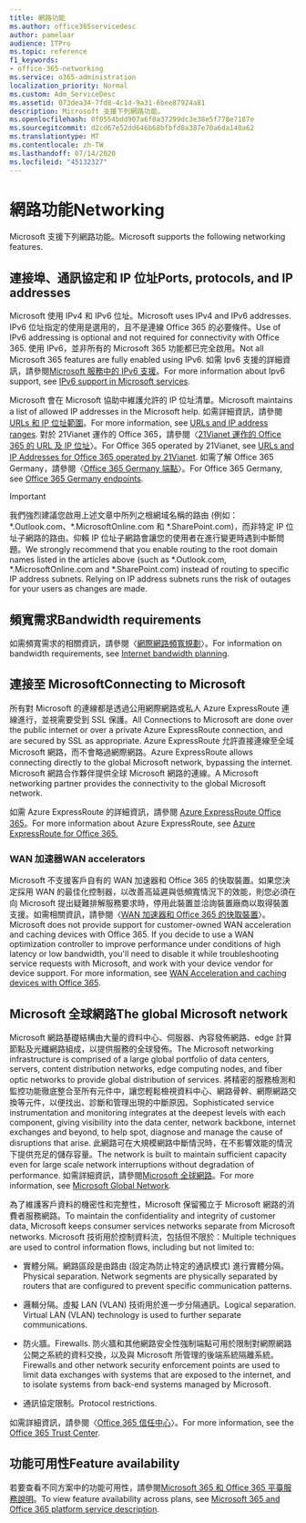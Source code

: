 ```yaml
---
title: 網路功能
ms.author: office365servicedesc
author: pamelaar
audience: ITPro
ms.topic: reference
f1_keywords:
- office-365-networking
ms.service: o365-administration
localization_priority: Normal
ms.custom: Adm_ServiceDesc
ms.assetid: 073dea34-7fd8-4c1d-9a31-6bee87924a81
description: Microsoft 支援下列網路功能。
ms.openlocfilehash: 0f0554bdd907a6f0a37299dc3e38e5f778e7187e
ms.sourcegitcommit: d2cd67e52dd646b68bfbfd8a387e70a6da140a62
ms.translationtype: MT
ms.contentlocale: zh-TW
ms.lasthandoff: 07/14/2020
ms.locfileid: "45132327"
---
```

# <a name="networking"></a><span data-ttu-id="fc0ce-103">網路功能</span><span class="sxs-lookup"><span data-stu-id="fc0ce-103">Networking</span></span>

<span data-ttu-id="fc0ce-104">Microsoft 支援下列網路功能。</span><span class="sxs-lookup"><span data-stu-id="fc0ce-104">Microsoft supports the following networking features.</span></span>
  
## <a name="ports-protocols-and-ip-addresses"></a><span data-ttu-id="fc0ce-105">連接埠、通訊協定和 IP 位址</span><span class="sxs-lookup"><span data-stu-id="fc0ce-105">Ports, protocols, and IP addresses</span></span>

<span data-ttu-id="fc0ce-106">Microsoft 使用 IPv4 和 IPv6 位址。</span><span class="sxs-lookup"><span data-stu-id="fc0ce-106">Microsoft uses IPv4 and IPv6 addresses.</span></span> <span data-ttu-id="fc0ce-107">IPv6 位址指定的使用是選用的，且不是連線 Office 365 的必要條件。</span><span class="sxs-lookup"><span data-stu-id="fc0ce-107">Use of IPv6 addressing is optional and not required for connectivity with Office 365.</span></span> <span data-ttu-id="fc0ce-108">使用 IPv6，並非所有的 Microsoft 365 功能都已完全啟用。</span><span class="sxs-lookup"><span data-stu-id="fc0ce-108">Not all Microsoft 365 features are fully enabled using IPv6.</span></span> <span data-ttu-id="fc0ce-109">如需 Ipv6 支援的詳細資訊，請參閱[Microsoft 服務中的 IPv6 支援](https://docs.microsoft.com/office365/enterprise/ipv6-support)。</span><span class="sxs-lookup"><span data-stu-id="fc0ce-109">For more information about Ipv6 support, see [IPv6 support in Microsoft services](https://docs.microsoft.com/office365/enterprise/ipv6-support).</span></span>
  
<span data-ttu-id="fc0ce-110">Microsoft 會在 Microsoft 協助中維護允許的 IP 位址清單。</span><span class="sxs-lookup"><span data-stu-id="fc0ce-110">Microsoft maintains a list of allowed IP addresses in the Microsoft help.</span></span> <span data-ttu-id="fc0ce-111">如需詳細資訊，請參閱[URLs 和 IP 位址範圍](https://docs.microsoft.com/office365/enterprise/urls-and-ip-address-ranges)。</span><span class="sxs-lookup"><span data-stu-id="fc0ce-111">For more information, see [URLs and IP address ranges](https://docs.microsoft.com/office365/enterprise/urls-and-ip-address-ranges).</span></span> <span data-ttu-id="fc0ce-112">對於 21Vianet 運作的 Office 365，請參閱〈[21Vianet 運作的 Office 365 的 URL 及 IP 位址](https://docs.microsoft.com/office365/enterprise/managing-office-365-endpoints)〉。</span><span class="sxs-lookup"><span data-stu-id="fc0ce-112">For Office 365 operated by 21Vianet, see [URLs and IP Addresses for Office 365 operated by 21Vianet](https://docs.microsoft.com/office365/enterprise/managing-office-365-endpoints).</span></span> <span data-ttu-id="fc0ce-113">如需了解 Office 365 Germany，請參閱〈[Office 365 Germany 端點](https://support.office.com/article/Office-365-Germany-endpoints-8a113a50-0071-4155-bb8e-eba5a8dbd4c8)〉。</span><span class="sxs-lookup"><span data-stu-id="fc0ce-113">For Office 365 Germany, see [Office 365 Germany endpoints](https://support.office.com/article/Office-365-Germany-endpoints-8a113a50-0071-4155-bb8e-eba5a8dbd4c8).</span></span>
  
> [!IMPORTANT]
> <span data-ttu-id="fc0ce-p103">我們強烈建議您啟用上述文章中所列之根網域名稱的路由 (例如：\*.Outlook.com、\*.MicrosoftOnline.com 和 \*.SharePoint.com)，而非特定 IP 位址子網路的路由。仰賴 IP 位址子網路會讓您的使用者在進行變更時遇到中斷問題。</span><span class="sxs-lookup"><span data-stu-id="fc0ce-p103">We strongly recommend that you enable routing to the root domain names listed in the articles above (such as \*.Outlook.com, \*.MicrosoftOnline.com and \*.SharePoint.com) instead of routing to specific IP address subnets. Relying on IP address subnets runs the risk of outages for your users as changes are made.</span></span> 
  
## <a name="bandwidth-requirements"></a><span data-ttu-id="fc0ce-116">頻寬需求</span><span class="sxs-lookup"><span data-stu-id="fc0ce-116">Bandwidth requirements</span></span>

<span data-ttu-id="fc0ce-117">如需頻寬需求的相關資訊，請參閱〈[網際網路頻寬規劃](https://docs.microsoft.com/office365/enterprise/network-planning-and-performance)〉。</span><span class="sxs-lookup"><span data-stu-id="fc0ce-117">For information on bandwidth requirements, see [Internet bandwidth planning](https://docs.microsoft.com/office365/enterprise/network-planning-and-performance).</span></span>
  
## <a name="connecting-to-microsoft"></a><span data-ttu-id="fc0ce-118">連接至 Microsoft</span><span class="sxs-lookup"><span data-stu-id="fc0ce-118">Connecting to Microsoft</span></span>

<span data-ttu-id="fc0ce-119">所有對 Microsoft 的連線都是透過公用網際網路或私人 Azure ExpressRoute 連線進行，並視需要受到 SSL 保護。</span><span class="sxs-lookup"><span data-stu-id="fc0ce-119">All Connections to Microsoft are done over the public internet or over a private Azure ExpressRoute connection, and are secured by SSL as appropriate.</span></span> <span data-ttu-id="fc0ce-120">Azure ExpressRoute 允許直接連線至全域 Microsoft 網路，而不會略過網際網路。</span><span class="sxs-lookup"><span data-stu-id="fc0ce-120">Azure ExpressRoute allows connecting directly to the global Microsoft network, bypassing the internet.</span></span> <span data-ttu-id="fc0ce-121">Microsoft 網路合作夥伴提供全球 Microsoft 網路的連線。</span><span class="sxs-lookup"><span data-stu-id="fc0ce-121">A Microsoft networking partner provides the connectivity to the global Microsoft network.</span></span>
  
<span data-ttu-id="fc0ce-122">如需 Azure ExpressRoute 的詳細資訊，請參閱 [Azure ExpressRoute Office 365](https://aka.ms/expressrouteoffice365)。</span><span class="sxs-lookup"><span data-stu-id="fc0ce-122">For more information about Azure ExpressRoute, see [Azure ExpressRoute for Office 365.](https://aka.ms/expressrouteoffice365)</span></span>
  
### <a name="wan-accelerators"></a><span data-ttu-id="fc0ce-123">WAN 加速器</span><span class="sxs-lookup"><span data-stu-id="fc0ce-123">WAN accelerators</span></span>

<span data-ttu-id="fc0ce-p105">Microsoft 不支援客戶自有的 WAN 加速器和 Office 365 的快取裝置。如果您決定採用 WAN 的最佳化控制器，以改善高延遲與低頻寬情況下的效能，則您必須在向 Microsoft 提出疑難排解服務要求時，停用此裝置並洽詢裝置廠商以取得裝置支援。如需相關資訊，請參閱〈[WAN 加速器和 Office 365 的快取裝置](https://support.microsoft.com/help/2690045/using-third-party-network-devices-or-solutions-with-office-365)〉。</span><span class="sxs-lookup"><span data-stu-id="fc0ce-p105">Microsoft does not provide support for customer-owned WAN acceleration and caching devices with Office 365. If you decide to use a WAN optimization controller to improve performance under conditions of high latency or low bandwidth, you'll need to disable it while troubleshooting service requests with Microsoft, and work with your device vendor for device support. For more information, see [WAN Acceleration and caching devices with Office 365](https://support.microsoft.com/help/2690045/using-third-party-network-devices-or-solutions-with-office-365).</span></span>
  
## <a name="the-global-microsoft-network"></a><span data-ttu-id="fc0ce-127">Microsoft 全球網路</span><span class="sxs-lookup"><span data-stu-id="fc0ce-127">The global Microsoft network</span></span>

<span data-ttu-id="fc0ce-128">Microsoft 網路基礎結構由大量的資料中心、伺服器、內容發佈網路、edge 計算節點及光纖網路組成，以提供服務的全球發佈。</span><span class="sxs-lookup"><span data-stu-id="fc0ce-128">The Microsoft networking infrastructure is comprised of a large global portfolio of data centers, servers, content distribution networks, edge computing nodes, and fiber optic networks to provide global distribution of services.</span></span> <span data-ttu-id="fc0ce-129">將精密的服務檢測和監控功能徹底整合至所有元件中，讓您輕鬆檢視資料中心、網路骨幹、網際網路交換等元件，以便找出、診斷和管理出現的中斷原因。</span><span class="sxs-lookup"><span data-stu-id="fc0ce-129">Sophisticated service instrumentation and monitoring integrates at the deepest levels with each component, giving visibility into the data center, network backbone, internet exchanges and beyond, to help spot, diagnose and manage the cause of disruptions that arise.</span></span> <span data-ttu-id="fc0ce-130">此網路可在大規模網路中斷情況時，在不影響效能的情況下提供充足的儲存容量。</span><span class="sxs-lookup"><span data-stu-id="fc0ce-130">The network is built to maintain sufficient capacity even for large scale network interruptions without degradation of performance.</span></span> <span data-ttu-id="fc0ce-131">如需詳細資訊，請參閱[Microsoft 全球網路](https://docs.microsoft.com/azure/networking/microsoft-global-network)。</span><span class="sxs-lookup"><span data-stu-id="fc0ce-131">For more information, see [Microsoft Global Network](https://docs.microsoft.com/azure/networking/microsoft-global-network).</span></span> 
  
<span data-ttu-id="fc0ce-132">為了維護客戶資料的機密性和完整性，Microsoft 保留獨立于 Microsoft 網路的消費者服務網路。</span><span class="sxs-lookup"><span data-stu-id="fc0ce-132">To maintain the confidentiality and integrity of customer data, Microsoft keeps consumer services networks separate from Microsoft networks.</span></span> <span data-ttu-id="fc0ce-133">Microsoft 技術用於控制資料流，包括但不限於：</span><span class="sxs-lookup"><span data-stu-id="fc0ce-133">Multiple techniques are used to control information flows, including but not limited to:</span></span>
  
- <span data-ttu-id="fc0ce-p108">實體分隔。網路區段是由路由 (設定為防止特定的通訊模式) 進行實體分隔。</span><span class="sxs-lookup"><span data-stu-id="fc0ce-p108">Physical separation. Network segments are physically separated by routers that are configured to prevent specific communication patterns.</span></span>
    
- <span data-ttu-id="fc0ce-p109">邏輯分隔。虛擬 LAN (VLAN) 技術用於進一步分隔通訊。</span><span class="sxs-lookup"><span data-stu-id="fc0ce-p109">Logical separation. Virtual LAN (VLAN) technology is used to further separate communications.</span></span>
    
- <span data-ttu-id="fc0ce-138">防火牆。</span><span class="sxs-lookup"><span data-stu-id="fc0ce-138">Firewalls.</span></span> <span data-ttu-id="fc0ce-139">防火牆和其他網路安全性強制端點可用於限制對網際網路公開之系統的資料交換，以及與 Microsoft 所管理的後端系統隔離系統。</span><span class="sxs-lookup"><span data-stu-id="fc0ce-139">Firewalls and other network security enforcement points are used to limit data exchanges with systems that are exposed to the internet, and to isolate systems from back-end systems managed by Microsoft.</span></span> 
    
- <span data-ttu-id="fc0ce-140">通訊協定限制。</span><span class="sxs-lookup"><span data-stu-id="fc0ce-140">Protocol restrictions.</span></span>
    
<span data-ttu-id="fc0ce-141">如需詳細資訊，請參閱〈[Office 365 信任中心](https://www.microsoft.com/trust-center)〉。</span><span class="sxs-lookup"><span data-stu-id="fc0ce-141">For more information, see the [Office 365 Trust Center](https://www.microsoft.com/trust-center).</span></span> 
  
## <a name="feature-availability"></a><span data-ttu-id="fc0ce-142">功能可用性</span><span class="sxs-lookup"><span data-stu-id="fc0ce-142">Feature availability</span></span>

<span data-ttu-id="fc0ce-143">若要查看不同方案中的功能可用性，請參閱[Microsoft 365 和 Office 365 平臺服務說明](office-365-platform-service-description.md)。</span><span class="sxs-lookup"><span data-stu-id="fc0ce-143">To view feature availability across plans, see [Microsoft 365 and Office 365 platform service description](office-365-platform-service-description.md).</span></span>
  

